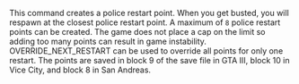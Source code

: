 This command creates a police restart point. When you get busted, you will respawn at the closest police restart point. A maximum of `8` police restart points can be created. The game does not place a cap on the limit so adding too many points can result in game instability. OVERRIDE_NEXT_RESTART can be used to override all points for only one restart. The points are saved in block 9 of the save file in GTA III, block 10 in Vice City, and block 8 in San Andreas.
